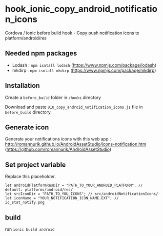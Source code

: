 # hook_ionic_copy_android_notification_icons
Cordova / ionic before build hook - Copy push notification icons to platform/android/res

## Needed npm packages
- Lodash : `npm isntall lodash` (https://www.npmjs.com/package/lodash)
- mkdirp : `npm isntall mkdirp` (https://www.npmjs.com/package/mkdirp)

## Installation
Create a `before_build` folder in `/hooks` directory

Download and paste `010_copy_android_notification_icons.js` file in `before_build` directory.

## Generate icon
Generate your notifications icons with this web app : http://romannurik.github.io/AndroidAssetStudio/icons-notification.htm (https://github.com/romannurik/AndroidAssetStudio)

## Set project variable
Replace this placeholder.
```
let androidPlatformResDir = "PATH_TO_YOUR_ANDROID_PLATFORM"; // default: platforms/android/res/
let srcIconDir = "PATH_TO_YOU_ICONS"; // src/androidNotificationIcons/
let iconName = "YOUR_NOTIFICATION_ICON_NAME.EXT"; // ic_stat_notify.png
```

## build
run `ionic build android`
